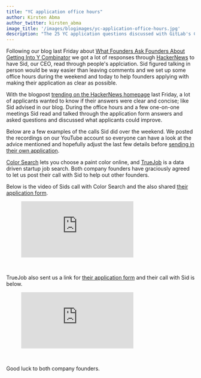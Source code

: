 ```yaml
---
title: "YC application office hours"
author: Kirsten Abma
author_twitter: kirsten_abma
image_title: '/images/blogimages/yc-application-office-hours.jpg'
description: "The 25 YC application questions discussed with GitLab's CEO"
---
```


Following our blog last Friday about [What Founders Ask Founders About Getting Into Y Combinator](https://about.gitlab.com/2016/09/30/what-founders-ask-founders-about-getting-into-yc/) we got a lot of responses through [HackerNews](news.ycombinator.com) to have Sid, our CEO, read through people's applciation.
Sid figured talking in person would be way easier than leaving comments and we set up some office hours during the weekend and today to help founders applying with making their application as clear as possible.

<!-- more -->

With the blogpost [trending on the HackerNews homepage](https://news.ycombinator.com/item?id=12615723) last Friday, a lot of applicants wanted to know if their answers were clear and concise; like Sid advised in our blog.
During the office hours and a few one-on-one meetings Sid read and talked through the application form answers and asked questions and discussed what applicants could improve.

Below are a few examples of the calls Sid did over the weekend. We posted the recordings on our YouTube account
so everyone can have a look at the advice mentioned and hopefully adjust the last few details before [sending in their own application](https://www.ycombinator.com/apply/).

[Color Search](Colorsearch.io) lets you choose a paint color online, and [TrueJob](https://www.truejob.com/) is a data driven startup job search. Both company founders have graciously agreed to let us post their call with Sid to help out other founders.

Below is the video of Sids call with Color Search and the also shared [their application form](https://docs.google.com/document/d/10isDYk_fxBmyuRM2IiGdNOkX3TjWGfgx69_abkEaUbc/edit).

<figure class="video_container">
  <iframe src="https://www.youtube.com/embed/XSEtlBHDe7Q" frameborder="0" allowfullscreen></iframe>
</figure>

<br>

TrueJob also sent us a link for [their application form](https://docs.google.com/document/d/13t48qEpSDS23_U_TYXwtr_fuUTV_C0O3bKzP3IAQE3M/edit) and their call with Sid is below.

<figure class="video_container">
  <iframe src="https://www.youtube.com/embed/rVEf4_WZDbM" frameborder="0" allowfullscreen></iframe>
</figure>

<br>

Good luck to both company founders.

